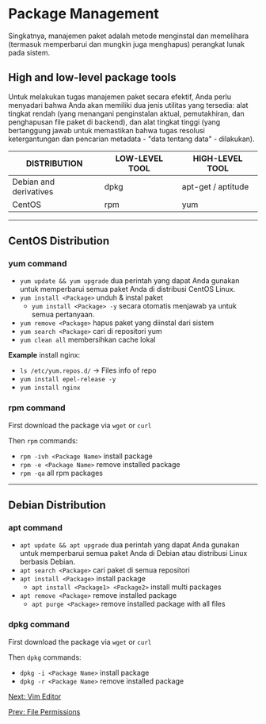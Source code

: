 # Package Management

Singkatnya, manajemen paket adalah metode menginstal dan memelihara (termasuk memperbarui dan mungkin juga menghapus) perangkat lunak pada sistem.

## High and low-level package tools

Untuk melakukan tugas manajemen paket secara efektif, Anda perlu menyadari bahwa Anda akan memiliki dua jenis utilitas yang tersedia: alat tingkat rendah (yang menangani penginstalan aktual, pemutakhiran, dan penghapusan file paket di backend), dan alat tingkat tinggi (yang bertanggung jawab untuk memastikan bahwa tugas resolusi ketergantungan dan pencarian metadata - "data tentang data" - dilakukan).

DISTRIBUTION           | LOW-LEVEL TOOL | HIGH-LEVEL TOOL
---------------------- | -------------- | ----------------
Debian and derivatives | dpkg           | apt-get / aptitude
CentOS                 | rpm            | yum

***

## CentOS Distribution

### yum command

* `yum update && yum upgrade` dua perintah yang dapat Anda gunakan untuk memperbarui semua paket Anda di distribusi CentOS Linux.
* `yum install <Package>` unduh & instal paket
  * `yum install <Package> -y` secara otomatis menjawab ya untuk semua pertanyaan.
* `yum remove <Package>` hapus paket yang diinstal dari sistem
* `yum search <Package>` cari di repositori yum
* `yum clean all` membersihkan cache lokal

**Example** install nginx:

* `ls /etc/yum.repos.d/` → Files info of repo
* `yum install epel-release -y`
* `yum install nginx`

### rpm command

First download the package via `wget` or `curl`

Then `rpm` commands:

* `rpm -ivh <Package Name>` install package
* `rpm -e <Package Name>` remove installed package
* `rpm -qa` all rpm packages

***

## Debian Distribution

### apt command

* `apt update && apt upgrade` dua perintah yang dapat Anda gunakan untuk memperbarui semua paket Anda di Debian atau distribusi Linux berbasis Debian.
* `apt search <Package>` cari paket di semua repositori
* `apt install <Package>` install package
  * `apt install <Package1> <Package2>` install multi packages
* `apt remove <Package>` remove installed package
  * `apt purge <Package>` remove installed package with all files

### dpkg command

First download the package via `wget` or `curl`

Then `dpkg` commands:

* `dpkg -i <Package Name>` install package
* `dpkg -r <Package Name>` remove installed package

[Next: Vim Editor](./Vim%20Editor.md)

[Prev: File Permissions](./File%20Permissions.md)
